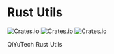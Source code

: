 # Rust Utils

![Crates.io](https://img.shields.io/crates/v/rs_utils)
![Crates.io](https://img.shields.io/crates/l/rs_utils)
![Crates.io](https://img.shields.io/crates/d/rs_utils)

QiYuTech Rust Utils
